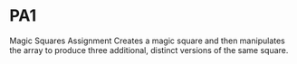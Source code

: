 # PA1
Magic Squares Assignment
Creates a magic square and then manipulates the array to produce three additional, distinct versions of the same square. 
